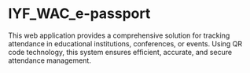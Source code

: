 # IYF_WAC_e-passport
This web application provides a comprehensive solution for tracking attendance in educational institutions, conferences, or events. Using QR code technology, this system ensures efficient, accurate, and secure attendance management.
